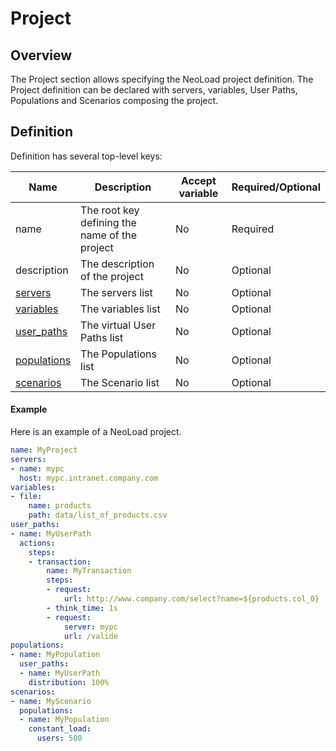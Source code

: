 # Project

## Overview

The Project section allows specifying the NeoLoad project definition.
The Project definition can be declared with servers, variables, User Paths, Populations and Scenarios composing the project.

## Definition

Definition has several top-level keys:

 Name                          | Description                                   | Accept variable    | Required/Optional |
| ---------------------------- | --------------------------------------------- | ------------------ | ----------------- |
| name                         | The root key defining the name of the project | No                 | Required          | 
| description                  | The description of the project                | No                 | Optional          |
| [servers](server.md)         | The servers list                              | No                 | Optional          |
| [variables](variables.md)    | The variables list                            | No                 | Optional          |
| [user_paths](user-paths.md)  | The virtual User Paths list                   | No                 | Optional          |
| [populations](population.md) | The Populations list                          | No                 | Optional          |
| [scenarios](scenario.md)     | The Scenario list                             | No                 | Optional          |

#### Example
Here is an example of a NeoLoad project.

```yaml
name: MyProject
servers:
- name: mypc
  host: mypc.intranet.company.com
variables:
- file:
    name: products
    path: data/list_of_products.csv
user_paths:
- name: MyUserPath
  actions:
    steps:
    - transaction:
        name: MyTransaction
        steps:
        - request:
            url: http://www.company.com/select?name=${products.col_0}
        - think_time: 1s
        - request:
            server: mypc
            url: /valide
populations:
- name: MyPopulation
  user_paths:
  - name: MyUserPath
    distribution: 100%
scenarios:
- name: MyScenario
  populations:
  - name: MyPopulation
    constant_load:
      users: 500
```